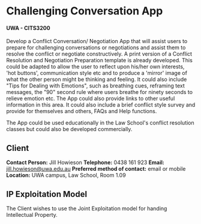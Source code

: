 # Challenging Conversation App

#### UWA - CITS3200

Develop a Conflict Conversation/ Negotiation App that will assist users to prepare for challenging conversations or negotiations and assist them to resolve the conflict or negotiate constructively. A print version of a Conflict Resolution and Negotiation Preparation template is already developed. This could be adapted to allow the user to reflect upon his/her own interests, 'hot buttons', communication style etc and to produce a 'mirror' image of what the other person might be thinking and feeling. It could also include "Tips for Dealing with Emotions", such as breathing cues, reframing text messages, the "90" second rule where users breathe for ninety seconds to relieve emotion etc. The App could also provide links to other useful information in this area. It could also include a brief conflict style survey and provide for themselves and others, FAQs and Help functions.

The App could be used educationally in the Law School's conflict resolution classes but could also be developed commercially.

## Client

**Contact Person:** Jill Howieson 
**Telephone:** 0438 161 923
**Email:** jill.howieson@uwa.edu.au
**Preferred method of contact:** email or mobile
**Location:** UWA campus, Law School, Room 1.09

## IP Exploitation Model

The Client wishes to use the Joint Exploitation model for handing Intellectual Property.

